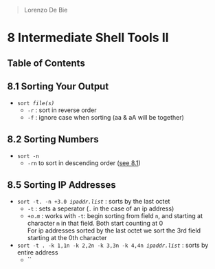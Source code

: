 > Lorenzo De Bie
# 8 Intermediate Shell Tools II
## Table of Contents
[](#)  

## 8.1 Sorting Your Output
* `sort `*`file(s)`*
  * `-r` : sort in reverse order
  * `-f` : ignore case when sorting (aa & aA will be together)

## 8.2 Sorting Numbers
* `sort -n`
  * `-rn` to sort in descending order ([see 8.1](#81-sorting-your-output))

## 8.5 Sorting IP Addresses
* `sort -t. -n +3.0 `*`ipaddr.list`* : sorts by the last octet
  * `-t` : sets a seperator (`.` in the case of an ip address)
  * `+`*`n`*`.`*`m`* : works with `-t`: begin sorting from field `n`, and starting at character `m` in that field. Both start counting at 0  
  For ip addresses sorted by the last octet we sort the 3rd field starting at the 0th character
* `sort -t . -k 1,1n -k 2,2n -k 3,3n -k 4,4n `*`ipaddr.list`* : sorts by entire address
  * ``